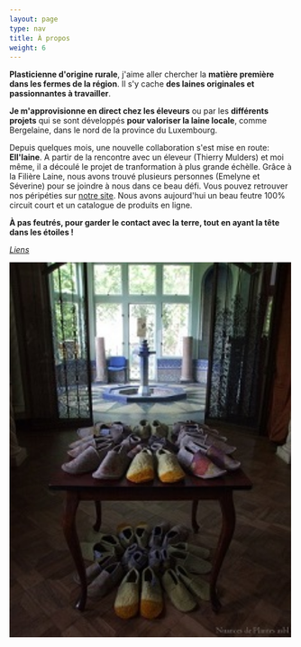 ```yaml
---
layout: page
type: nav
title: À propos
weight: 6
---
```

**Plasticienne d'origine rurale**, j'aime aller chercher la **matière première dans les fermes de la région**. Il s'y cache **des laines originales et passionnantes à travailler**.

**Je m'approvisionne en direct chez les éleveurs** ou par les **différents projets** qui se sont développés **pour valoriser la laine locale**, comme Bergelaine, dans le nord de la province du Luxembourg.

Depuis quelques mois, une nouvelle collaboration s'est mise en route: **Ell'laine**. A partir de la rencontre avec un éleveur (Thierry Mulders) et moi même, il a découlé le projet de tranformation à plus grande échèlle. Grâce à la Filière Laine, nous avons trouvé plusieurs personnes (Emelyne et Séverine) pour se joindre à nous dans ce beau défi. Vous pouvez retrouver nos péripéties sur [notre site](http://www.ell-laine.com/). Nous avons aujourd'hui un beau feutre 100% circuit court et un catalogue de produits en ligne.
  

**À pas feutrés, pour garder le contact avec la terre, tout en ayant la tête dans les étoiles !**

[*Liens*](/liens/)

<div class="centered"><img src="apropos.jpg" style="max-width:100%;width:500px" alt="Quelques plantes"></div>